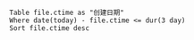 
```dataview
Table file.ctime as "创建日期"
Where date(today) - file.ctime <= dur(3 day)
Sort file.ctime desc
```
